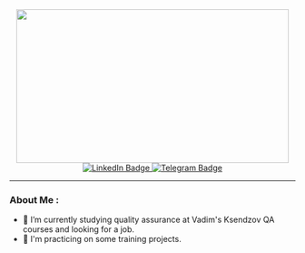 <div id="header" align="center">
  <img src="https://media.giphy.com/media/l2R09a5L5Bb6ppV7y/giphy.gif" width="480" height="270"/>
</div>
<div id="badges" align="center">
  <a href="https://www.linkedin.com/in/kristina-markevich-168242271/">
    <img src="https://img.shields.io/badge/LinkedIn-blue?style=for-the-badge&logo=linkedin&logoColor=white" alt="LinkedIn Badge"/>
  </a>
  <a href="https://t.me/omoroshk">
    <img src="https://img.shields.io/badge/Telegram-blue?style=for-the-badge&logo=telegram&logoColor=white" alt="Telegram Badge"/>
  </a>
</div>

---
### About Me :
- 🌱 I’m currently studying quality assurance at Vadim's Ksendzov QA courses and looking for a job.
- 👯 I'm practicing on some training projects.





<!--
**KristinaMarkevich/KristinaMarkevich** is a ✨ _special_ ✨ repository because its `README.md` (this file) appears on your GitHub profile.

Here are some ideas to get you started:

- 🔭 I’m currently working on ...
- 🌱 I’m currently learning ...
- 👯 I’m looking to collaborate on ...
- 🤔 I’m looking for help with ...
- 💬 Ask me about ...
- 📫 How to reach me: ...
- 😄 Pronouns: ...
- ⚡ Fun fact: ...
-->
